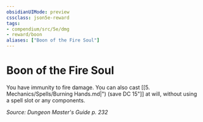 ```yaml
---
obsidianUIMode: preview
cssclass: json5e-reward
tags:
- compendium/src/5e/dmg
- reward/boon
aliases: ["Boon of the Fire Soul"]
---
```

# Boon of the Fire Soul

You have immunity to fire damage. You can also cast [[5. Mechanics/Spells/Burning Hands.md|") (save DC 15"]] at will, without using a spell slot or any components. 

*Source: Dungeon Master's Guide p. 232*